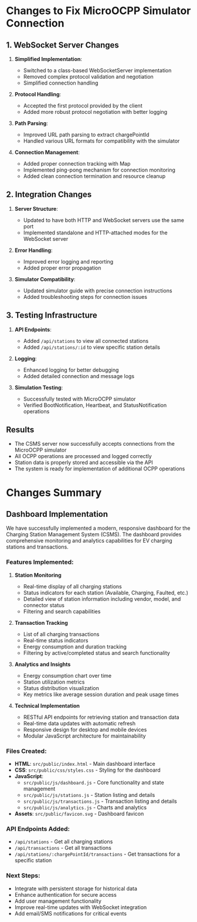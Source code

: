 # Changes to Fix MicroOCPP Simulator Connection

## 1. WebSocket Server Changes

1. **Simplified Implementation**:
   - Switched to a class-based WebSocketServer implementation
   - Removed complex protocol validation and negotiation
   - Simplified connection handling

2. **Protocol Handling**:
   - Accepted the first protocol provided by the client
   - Added more robust protocol negotiation with better logging

3. **Path Parsing**:
   - Improved URL path parsing to extract chargePointId
   - Handled various URL formats for compatibility with the simulator

4. **Connection Management**:
   - Added proper connection tracking with Map
   - Implemented ping-pong mechanism for connection monitoring
   - Added clean connection termination and resource cleanup

## 2. Integration Changes

1. **Server Structure**:
   - Updated to have both HTTP and WebSocket servers use the same port
   - Implemented standalone and HTTP-attached modes for the WebSocket server

2. **Error Handling**:
   - Improved error logging and reporting
   - Added proper error propagation

3. **Simulator Compatibility**:
   - Updated simulator guide with precise connection instructions
   - Added troubleshooting steps for connection issues

## 3. Testing Infrastructure

1. **API Endpoints**:
   - Added `/api/stations` to view all connected stations
   - Added `/api/stations/:id` to view specific station details

2. **Logging**:
   - Enhanced logging for better debugging
   - Added detailed connection and message logs

3. **Simulation Testing**:
   - Successfully tested with MicroOCPP simulator
   - Verified BootNotification, Heartbeat, and StatusNotification operations

## Results

- The CSMS server now successfully accepts connections from the MicroOCPP simulator
- All OCPP operations are processed and logged correctly
- Station data is properly stored and accessible via the API
- The system is ready for implementation of additional OCPP operations

# Changes Summary

## Dashboard Implementation

We have successfully implemented a modern, responsive dashboard for the Charging Station Management System (CSMS). The dashboard provides comprehensive monitoring and analytics capabilities for EV charging stations and transactions.

### Features Implemented:

1. **Station Monitoring**
   - Real-time display of all charging stations
   - Status indicators for each station (Available, Charging, Faulted, etc.)
   - Detailed view of station information including vendor, model, and connector status
   - Filtering and search capabilities

2. **Transaction Tracking**
   - List of all charging transactions
   - Real-time status indicators
   - Energy consumption and duration tracking
   - Filtering by active/completed status and search functionality

3. **Analytics and Insights**
   - Energy consumption chart over time
   - Station utilization metrics
   - Status distribution visualization
   - Key metrics like average session duration and peak usage times

4. **Technical Implementation**
   - RESTful API endpoints for retrieving station and transaction data
   - Real-time data updates with automatic refresh
   - Responsive design for desktop and mobile devices
   - Modular JavaScript architecture for maintainability

### Files Created:

- **HTML**: `src/public/index.html` - Main dashboard interface
- **CSS**: `src/public/css/styles.css` - Styling for the dashboard
- **JavaScript**:
  - `src/public/js/dashboard.js` - Core functionality and state management
  - `src/public/js/stations.js` - Station listing and details
  - `src/public/js/transactions.js` - Transaction listing and details
  - `src/public/js/analytics.js` - Charts and analytics
- **Assets**: `src/public/favicon.svg` - Dashboard favicon

### API Endpoints Added:

- `/api/stations` - Get all charging stations
- `/api/transactions` - Get all transactions
- `/api/stations/:chargePointId/transactions` - Get transactions for a specific station

### Next Steps:

- Integrate with persistent storage for historical data
- Enhance authentication for secure access
- Add user management functionality
- Improve real-time updates with WebSocket integration
- Add email/SMS notifications for critical events 